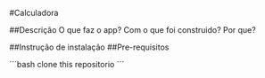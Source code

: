 #Calculadora 

##Descrição
O que faz o app?
Com o que foi construido?
Por que?

##Instrução de instalação
##Pre-requisitos

´´´bash
clone this repositorio
´´´
